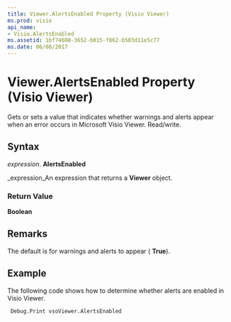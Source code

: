 ```yaml
---
title: Viewer.AlertsEnabled Property (Visio Viewer)
ms.prod: visio
api_name:
- Visio.AlertsEnabled
ms.assetid: 1bf74608-3652-b015-f862-b503d11e5c77
ms.date: 06/08/2017
---
```



# Viewer.AlertsEnabled Property (Visio Viewer)

Gets or sets a value that indicates whether warnings and alerts appear when an error occurs in Microsoft Visio Viewer. Read/write.


## Syntax

 _expression_. **AlertsEnabled**

 _expression_An expression that returns a  **Viewer** object.


### Return Value

 **Boolean**


## Remarks

The default is for warnings and alerts to appear ( **True**).


## Example

The following code shows how to determine whether alerts are enabled in Visio Viewer.


```vb
 Debug.Print vsoViewer.AlertsEnabled
```


